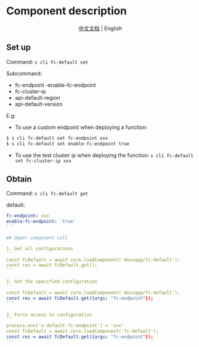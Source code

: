 # Component description

<center> <a href="./readme.md">中文文档</a> | English </center>

## Set up

Command: `s cli fc-default set`

Subcommand:
- fc-endpoint
-enable-fc-endpoint
- fc-cluster-ip
- api-default-region
- api-default-version

E.g:
- To use a custom endpoint when deploying a function:
```bash
$ s cli fc-default set fc-endpoint xxx
$ s cli fc-default set enable-fc-endpoint true
```
- To use the test cluster ip when deploying the function: `s cli fc-default set fc-cluster-ip xxx`


## Obtain

Command: `s cli fc-default get`

default:

````yaml
fc-endpoint: xxx
enable-fc-endpoint: 'true'
```

## Upper component call

1. Get all configurations
```
const fcDefault = await core.loadComponent('devsapp/fc-default');
const res = await fcDefault.get();
```

2. Get the specified configuration
```
const fcDefault = await core.loadComponent('devsapp/fc-default');
const res = await fcDefault.get({args: "fc-endpoint"});
```

3. Force access to configuration
```
process.env['s-default-fc-endpoint'] = 'xxx'
const fcDefault = await core.loadComponent('fc-default');
const res = await fcDefault.get({args: "fc-endpoint"});
```
